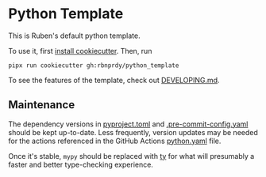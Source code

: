 # Python Template

This is Ruben's default python template.

To use it, first [install cookiecutter](https://cookiecutter.readthedocs.io/en/latest/README.html#installation). Then, run

```shell
pipx run cookiecutter gh:rbnprdy/python_template
```

To see the features of the template, check out [DEVELOPING.md](/{{%20cookiecutter.project_slug%20}}/DEVELOPING.md).

## Maintenance 

The dependency versions in [pyproject.toml](/{{%20cookiecutter.project_slug%20}}/pyproject.toml) and [.pre-commit-config.yaml](/{{%20cookiecutter.project_slug%20}}/.pre-commit-config.yaml) should be kept up-to-date. Less frequently, version updates may be needed for the actions referenced in the GitHub Actions [python.yaml](/{{%20cookiecutter.project_slug%20}}/.github/workflows/python.yaml) file.

Once it's stable, `mypy` should be replaced with [ty](https://github.com/astral-sh/ty) for what will presumably a faster and better type-checking experience.
